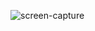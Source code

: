 ![screen-capture](https://github.com/Yevhenns/weather-app/assets/103356318/a605858e-f804-46a9-8c97-361663ea7f51)
